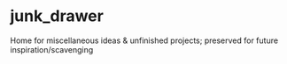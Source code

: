 # junk_drawer
Home for miscellaneous ideas &amp; unfinished projects; preserved for future inspiration/scavenging 
